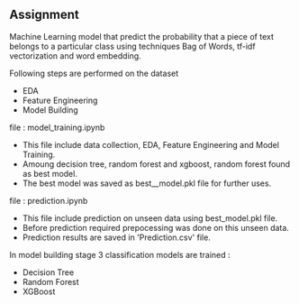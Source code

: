## Assignment

Machine Learning model that predict the probability that a piece of text belongs to a particular class using techniques Bag of Words, tf-idf vectorization and word embedding.


Following steps are performed on the dataset

* EDA
* Feature Engineering
* Model Building

file : model_training.ipynb 
- This file include data collection, EDA, Feature Engineering and Model Training.
- Amoung decision tree, random forest and xgboost, random forest found as best model.
- The best model was saved as best__model.pkl file for further uses.

file : prediction.ipynb
- This file include prediction on unseen data using best_model.pkl file. 
- Before prediction required prepocessing was done on this unseen data.
- Prediction results are saved in 'Prediction.csv' file.

In model building stage 3 classification models are trained :
* Decision Tree
* Random Forest
* XGBoost

